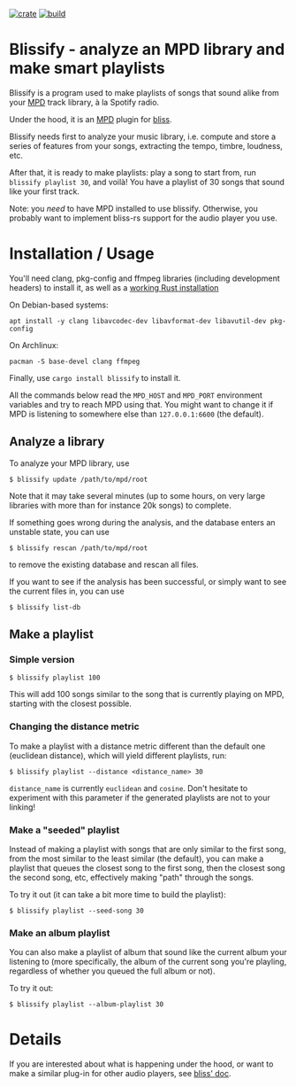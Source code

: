 [![crate](https://img.shields.io/crates/v/blissify.svg)](https://crates.io/crates/blissify)
[![build](https://github.com/Polochon-street/blissify-rs/workflows/Rust/badge.svg)](https://github.com/Polochon-street/blissify-rs/actions)

# Blissify - analyze an MPD library and make smart playlists

Blissify is a program used to make playlists of songs that sound alike
from your [MPD](https://www.musicpd.org/) track library, à la Spotify radio.

Under the hood, it is an [MPD](https://www.musicpd.org/) plugin
for [bliss](https://crates.io/crates/bliss-audio).

Blissify needs first to analyze your music library, i.e. compute and store
a series of features from your songs, extracting the tempo, timbre,
loudness, etc.

After that, it is ready to make playlists: play a song to start from, run
`blissify playlist 30`, and voilà! You have a playlist of 30 songs that
sound like your first track.

Note: you *need* to have MPD installed to use blissify. Otherwise, you
probably want to implement bliss-rs support for the audio player you use.

# Installation / Usage

You'll need clang, pkg-config and ffmpeg libraries (including development
headers) to install it, as well as a
[working Rust installation](https://www.rust-lang.org/tools/install)

On Debian-based systems:

    apt install -y clang libavcodec-dev libavformat-dev libavutil-dev pkg-config

On Archlinux:

    pacman -S base-devel clang ffmpeg

Finally, use `cargo install blissify` to install it.


All the commands below read the `MPD_HOST` and `MPD_PORT` environment
variables and try to reach MPD using that. You might want to change
it if MPD is listening to somewhere else than `127.0.0.1:6600` (the default).

## Analyze a library

To analyze your MPD library, use
```
$ blissify update /path/to/mpd/root
```

Note that it may take several minutes (up to some hours, on very large
libraries with more than for instance 20k songs) to complete.

If something goes wrong during the analysis, and the database enters an
unstable state, you can use
```
$ blissify rescan /path/to/mpd/root
```
to remove the existing database and rescan all files.

If you want to see if the analysis has been successful, or simply want to see
the current files in, you can use
```
$ blissify list-db
```

## Make a playlist

### Simple version

```
$ blissify playlist 100
```

This will add 100 songs similar to the song that is currently
playing on MPD, starting with the closest possible.

### Changing the distance metric

To make a playlist with a distance metric different than the default one
(euclidean distance), which will yield different playlists, run:

```
$ blissify playlist --distance <distance_name> 30
```

`distance_name` is currently `euclidean` and `cosine`. Don't hesitate to
experiment with this parameter if the generated playlists are not to your
linking!

### Make a "seeded" playlist

Instead of making a playlist with songs that are only similar to the first song,
from the most similar to the least similar (the default), you can make a
playlist that queues the closest song to the first song, then the closest song
the second song, etc, effectively making "path" through the songs.

To try it out (it can take a bit more time to build the playlist):
```
$ blissify playlist --seed-song 30
```

### Make an album playlist

You can also make a playlist of album that sound like the current album
your listening to (more specifically, the album of the current song you're
playling, regardless of whether you queued the full album or not).

To try it out:
```
$ blissify playlist --album-playlist 30
```

# Details

If you are interested about what is happening under the hood, or want to make
a similar plug-in for other audio players, see
[bliss' doc](https://docs.rs/crate/bliss-audio/).
